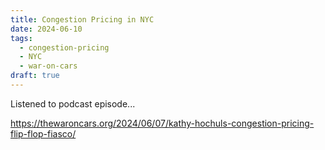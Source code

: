 ```yaml
---
title: Congestion Pricing in NYC
date: 2024-06-10
tags:
  - congestion-pricing
  - NYC
  - war-on-cars
draft: true
---
```


Listened to podcast episode...

https://thewaroncars.org/2024/06/07/kathy-hochuls-congestion-pricing-flip-flop-fiasco/
